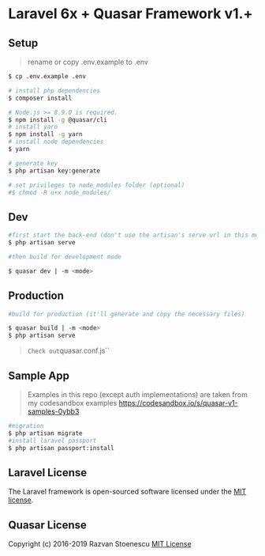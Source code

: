 # Laravel 6x + Quasar Framework v1.+

## Setup

> rename or copy .env.example to .env

```bash
$ cp .env.example .env
```

```bash
# install php dependencies
$ composer install

# Node.js >= 8.9.0 is required.
$ npm install -g @quasar/cli
# install yarn
$ npm install -g yarn
# install node dependencies
$ yarn

# generate key
$ php artisan key:generate

# set privileges to node_modules folder (optional)
#$ chmod -R u+x node_modules/
```

## Dev

```bash
#first start the back-end (don't use the artisan's serve url in this mode)
$ php artisan serve

#then build for development mode

$ quasar dev | -m <mode>
```

## Production

```bash
#build for production (it'll generate and copy the necessary files)

$ quasar build | -m <mode>
$ php artisan serve
```

> `Check out`quasar.conf.js``

## Sample App

> Examples in this repo (except auth implementations) are taken from my codesandbox examples https://codesandbox.io/s/quasar-v1-samples-0ybb3

```bash
#migration
$ php artisan migrate
#install laravel passport
$ php artisan passport:install
```

## Laravel License

The Laravel framework is open-sourced software licensed under the [MIT license](http://opensource.org/licenses/MIT).

## Quasar License

Copyright (c) 2016-2019 Razvan Stoenescu
[MIT License](http://en.wikipedia.org/wiki/MIT_License)

